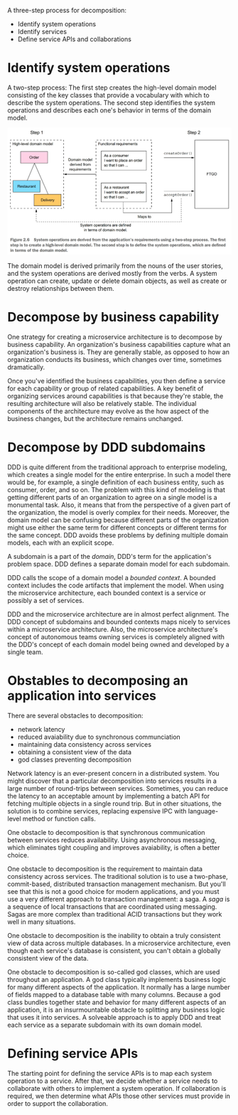 A three-step process for decomposition:
- Identify system operations
- Identify services
- Define service APIs and collaborations

# Identify system operations
A two-step process: The first step creates the high-level domain model consisting of the key classes that provide a vocabulary with which to describe the system operations. The second step identifies the system operations and describes each one's behavior in terms of the domain model.

![identify system operations](../images/microservices_patterns/microservices-patterns-identify-system-operations.jpg)

The domain model is derived primarily from the nouns of the user stories, and the system operations are derived mostly from the verbs. A system operation can create, update or delete domain objects, as well as create or destroy relationships between them.

# Decompose by business capability
One strategy for creating a microservice architecture is to decompose by business capability. An organization's business capabilities capture what an organization's business is. They are generally stable, as opposed to how an organization conducts its business, which changes over time, sometimes dramatically.

Once you've identified the business capabilities, you then define a service for each capability or group of related capabilities. A key benefit of organizing services around capabilities is that because they're stable, the resulting architecture will also be relatively stable. The individual components of the architecture may evolve as the how aspect of the business changes, but the architecture remains unchanged.

# Decompose by DDD subdomains
DDD is quite different from the traditional approach to enterprise modeling, which creates a single model for the entire enterprise. In such a model there would be, for example, a single definition of each business entity, such as consumer, order, and so on. The problem with this kind of modeling is that getting different parts of an organization to agree on a single model is a monumental task. Also, it means that from the perspective of a given part of the organization, the model is overly complex for their needs. Moreover, the domain model can be confusing because different parts of the organization might use either the same term for different concepts or different terms for the same concept. DDD avoids these problems by defining multiple domain models, each with an explicit scope.

A subdomain is a part of the *domain*, DDD's term for the application's problem space. DDD defines a separate domain model for each subdomain. 

DDD calls the scope of a domain model a *bounded context*. A bounded context includes the code artifacts that implement the model. When using the microservice architecture, each bounded context is a service or possibly a set of services.

DDD and the microservice architecture are in almost perfect alignment. The DDD concept of subdomains and bounded contexts maps nicely to services within a microservice architecture. Also, the microservice architecture's concept of autonomous teams owning services is completely aligned with the DDD's concept of each domain model being owned and developed by a single team.

# Obstables to decomposing an application into services
There are several obstacles to decomposition:
- network latency
- reduced avaiability due to synchronous communciation
- maintaining data consistency across services
- obtaining a consistent view of the data
- god classes preventing decomposition

Network latency is an ever-present concern in a distributed system. You might discover that a particular decomposition into services results in a large number of round-trips between services. Sometimes, you can reduce the latency to an acceptable amount by implementing a batch API for fetching multiple objects in a single round trip. But in other situations, the solution is to combine services, replacing expensive IPC with language-level method or function calls.

One obstacle to decomposition is that synchronous communication between services reduces availability. Using asynchronous messaging, which eliminates tight coupling and improves avaiability, is often a better choice.

One obstacle to decomposition is the requirement to maintain data consistency across services. The traditional solution is to use a two-phase, commit-based, distributed transaction management mechanism. But you'll see that this is not a good choice for modern applications, and you must use a very different approach to transaction management: a saga. A *saga* is a sequence of local transactions that are coordinated using messaging. Sagas are more complex than traditional ACID transactions but they work well in many situations.

One obstacle to decomposition is the inability to obtain a truly consistent view of data across multiple databases. In a microservice architecture, even though each service's database is consistent, you can't obtain a globally consistent view of the data.

One obstacle to decomposition is so-called god classes, which are used throughout an application. A god class typically implements business logic for many different aspects of the application. It normally has a large number of fields mapped to a database table with many columns. Because a god class bundles together state and behavior for many different aspects of an application, it is an insurmountable obstacle to splitting any business logic that uses it into services. A solveable approach is to apply DDD and treat each service as a separate subdomain with its own domain model.

# Defining service APIs
The starting point for defining the service APIs is to map each system operation to a service. After that, we decide whether a service needs to collaborate with others to implement a system operation. If collaboration is required, we then determine what APIs those other services must provide in order to support the collaboration.